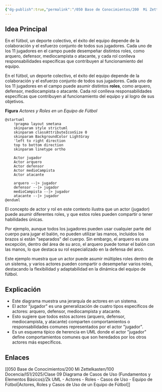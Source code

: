 ```yaml
---
{"dg-publish":true,"permalink":"/050 Base de Conocimientos/200  Mi Zettelkasten/100 Docencia/IS1/2025/Clase 09 Diagrama de Casos de Uso (Fundamentos y Elementos Básicos)/Zk UML - Actores - Roles - Equipo de Fútbol/","tags":["ejemploAplicación","UML","actores","modelado"]}
---
```


## Idea Principal
En el fútbol, un deporte colectivo, el éxito del equipo depende de la colaboración y el esfuerzo conjunto de todos sus jugadores. Cada uno de los 11 jugadores en el campo puede desempeñar distintos roles, como arquero, defensor, mediocampista o atacante, y cada rol conlleva responsabilidades específicas que contribuyen al funcionamiento del equipo.

En el fútbol, un deporte colectivo, el éxito del equipo depende de la colaboración y el esfuerzo conjunto de todos sus jugadores. Cada uno de los 11 jugadores en el campo puede asumir distintos **roles**, como arquero, defensor, mediocampista o atacante. Cada rol conlleva responsabilidades específicas que contribuyen al funcionamiento del equipo y al logro de sus objetivos.

**Figura**
_Actores y Roles en un Equipo de Fútbol_
```plantuml
@startuml
	!pragma layout smetana
	skinparam style strictuml
	skinparam classAttributeIconSize 0
	skinparam BackgroundColor LightGray
	'left to right direction
	top to bottom direction
	skinparam linetype ortho

    Actor jugador
    Actor arquero
    Actor defensor
    Actor medioCampista
    Actor atacante

    arquero --|> jugador
    defensor --|> jugador
    medioCampista --|> jugador
    atacante --|> jugador
@enduml
```
 
 El concepto de actor y rol en este contexto ilustra que un actor (jugador) puede asumir diferentes roles, y que estos roles pueden compartir o tener habilidades únicas.
 
 Por ejemplo, aunque todos los jugadores pueden usar cualquier parte del cuerpo para jugar el balón, no pueden utilizar las manos, incluidos los brazos si están "separados" del cuerpo. Sin embargo, el arquero es una excepción, dentro del área de su arco, el arquero puede tomar el balón con las manos, lo que destaca su rol especializado en la defensa del arco.

Este ejemplo muestra que un actor puede asumir múltiples roles dentro de un sistema, y varios actores pueden compartir o desempeñar varios roles, destacando la flexibilidad y adaptabilidad en la dinámica del equipo de fútbol.

## Explicación
- Este diagrama muestra una jerarquía de actores en un sistema.
- El actor "jugador" es una generalización de cuatro tipos específicos de actores: arquero, defensor, mediocampista y atacante.
- Esto sugiere que todos estos actores (arquero, defensor, mediocampista, y atacante) comparten comportamientos o responsabilidades comunes representados por el actor "jugador".
- Es un esquema típico de herencia en UML donde el actor "jugador" define comportamientos comunes que son heredados por los otros actores más específicos.

## Enlaces

[[050 Base de Conocimientos/200  Mi Zettelkasten/100 Docencia/IS1/2025/Clase 09 Diagrama de Casos de Uso (Fundamentos y Elementos Básicos)/Zk UML - Actores - Roles - Casos de Uso - Equipo de Fútbol\|Actores, Roles y Casos de Uso de un Equipo de Fútbol]]





